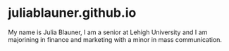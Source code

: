 # juliablauner.github.io
My name is Julia Blauner, I am a senior at Lehigh University and I am majorining in finance and marketing with a minor in mass communication. 

